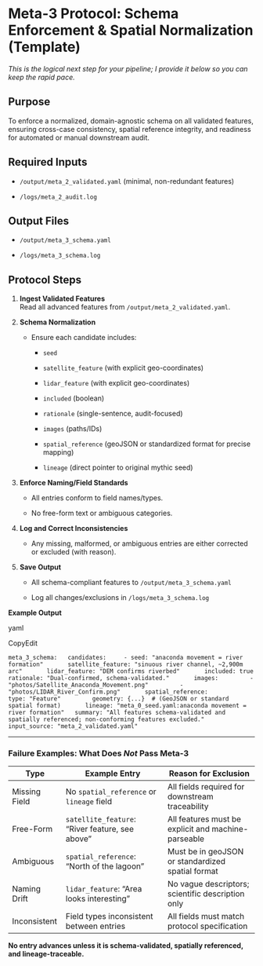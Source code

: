 # **Meta-3 Protocol: Schema Enforcement & Spatial Normalization (Template)**

_This is the logical next step for your pipeline; I provide it below so you can keep the rapid pace._

## Purpose

To enforce a normalized, domain-agnostic schema on all validated features, ensuring cross-case consistency, spatial reference integrity, and readiness for automated or manual downstream audit.

## Required Inputs

- `/output/meta_2_validated.yaml` (minimal, non-redundant features)
    
- `/logs/meta_2_audit.log`
    

## Output Files

- `/output/meta_3_schema.yaml`
    
- `/logs/meta_3_schema.log`
    

## Protocol Steps

1. **Ingest Validated Features**  
    Read all advanced features from `/output/meta_2_validated.yaml`.
    
2. **Schema Normalization**
    
    - Ensure each candidate includes:
        
        - `seed`
            
        - `satellite_feature` (with explicit geo-coordinates)
            
        - `lidar_feature` (with explicit geo-coordinates)
            
        - `included` (boolean)
            
        - `rationale` (single-sentence, audit-focused)
            
        - `images` (paths/IDs)
            
        - `spatial_reference` (geoJSON or standardized format for precise mapping)
            
        - `lineage` (direct pointer to original mythic seed)
            
3. **Enforce Naming/Field Standards**
    
    - All entries conform to field names/types.
        
    - No free-form text or ambiguous categories.
        
4. **Log and Correct Inconsistencies**
    
    - Any missing, malformed, or ambiguous entries are either corrected or excluded (with reason).
        
5. **Save Output**
    
    - All schema-compliant features to `/output/meta_3_schema.yaml`
        
    - Log all changes/exclusions in `/logs/meta_3_schema.log`
        

**Example Output**

yaml

CopyEdit

`meta_3_schema:   candidates:     - seed: "anaconda movement = river formation"       satellite_feature: "sinuous river channel, ~2,900m arc"       lidar_feature: "DEM confirms riverbed"       included: true       rationale: "Dual-confirmed, schema-validated."       images:         - "photos/Satellite_Anaconda_Movement.png"         - "photos/LIDAR_River_Confirm.png"       spatial_reference:         type: "Feature"         geometry: {...}  # (GeoJSON or standard spatial format)       lineage: "meta_0_seed.yaml:anaconda movement = river formation"   summary: "All features schema-validated and spatially referenced; non-conforming features excluded."   input_source: "meta_2_validated.yaml"`

---

### Failure Examples: What Does _Not_ Pass Meta-3

|Type|Example Entry|Reason for Exclusion|
|---|---|---|
|Missing Field|No `spatial_reference` or `lineage` field|All fields required for downstream traceability|
|Free-Form|`satellite_feature`: “River feature, see above”|All features must be explicit and machine-parseable|
|Ambiguous|`spatial_reference`: “North of the lagoon”|Must be in geoJSON or standardized spatial format|
|Naming Drift|`lidar_feature`: “Area looks interesting”|No vague descriptors; scientific description only|
|Inconsistent|Field types inconsistent between entries|All fields must match protocol specification|

**No entry advances unless it is schema-validated, spatially referenced, and lineage-traceable.**